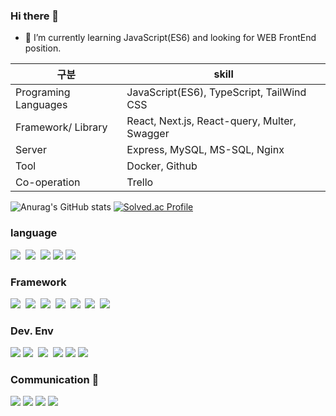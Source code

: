 ### Hi there 👋

<!--
**Ring-wdr/Ring-wdr** is a ✨ _special_ ✨ repository because its `README.md` (this file) appears on your GitHub profile.

Here are some ideas to get you started:

- 🔭 I’m currently working on ...
- 👯 I’m looking to collaborate on ...
- 🤔 I’m looking for help with ...
- 💬 Ask me about ...
- 📫 How to reach me: ...
- 😄 Pronouns: ...
- ⚡ Fun fact: ...
-->

- 🌱 I’m currently learning JavaScript(ES6) and looking for WEB FrontEnd position.

|구분|skill|
|---|---|
|Programing Languages|JavaScript(ES6), TypeScript, TailWind CSS|
|Framework/ Library|React, Next.js, React-query, Multer, Swagger|
|Server|Express, MySQL, MS-SQL, Nginx|
|Tool|Docker, Github|
|Co-operation|Trello|

![Anurag's GitHub stats](https://github-readme-stats.vercel.app/api?username=Ring-wdr&show_icons=true&theme=solarized-light)
[![Solved.ac Profile](http://mazassumnida.wtf/api/v2/generate_badge?boj=enne123)](https://solved.ac/enne123/)


<h3> language </h3>
<div>
  <img src="https://img.shields.io/badge/TypeScript-3178C6?style=flat-square&logo=TypeScript&logoColor=white"/></a>&nbsp; 
  <img src="https://img.shields.io/badge/JavaScript-F7DF1E?style=flat-square&logo=JavaScript&logoColor=white"/></a>&nbsp; 
  <img src="https://img.shields.io/badge/CSS-1572B6?style=flat-square&logo=CSS3&logoColor=white">
  <img src="https://img.shields.io/badge/Tailwind CSS-06B6D4?style=flat-square&logo=Tailwind CSS&logoColor=white">
  <img src="https://img.shields.io/badge/MySQL-4479A1?style=flat-square&logo=MySQL&logoColor=white"/></a>&nbsp;
</div>

<h3> Framework </h3>
  <div>
    <img src="https://img.shields.io/badge/React-61DAFB?style=flat-square&logo=React&logoColor=white"/></a>&nbsp;
    <img src="https://img.shields.io/badge/Next-000000?style=flat-square&logo=Next.js&logoColor=white"/></a>&nbsp;
    <img src="https://img.shields.io/badge/React Query-FF4154?style=flat-square&logo=React Query&logoColor=white"/></a>&nbsp;
    <img src="https://img.shields.io/badge/React Router-CA4245?style=flat-square&logo=React Router&logoColor=white"/></a>&nbsp;
    <img src="https://img.shields.io/badge/Node.js-339933?style=flat-square&logo=Node.js&logoColor=white"/></a>&nbsp;
    <img src="https://img.shields.io/badge/Swagger-85EA2D?style=flat-square&logo=Swagger&logoColor=black"/></a>&nbsp;
    <img src="https://img.shields.io/badge/Express-000000?style=flat-square&logo=Express&logoColor=white"/></a>&nbsp;
  </div>

<h3> Dev. Env </h3>
<div>
    <img src="https://img.shields.io/badge/Visual Studio Code-007ACC?style=flat-square&logo=Visual Studio Code&logoColor=white">
    <img src="https://img.shields.io/badge/Eslint-4B32C3?style=flat-square&logo=Eslint&logoColor=white"/></a>&nbsp;
    <img src="https://img.shields.io/badge/Prettier-F7B93E?style=flat-square&logo=Prettier&logoColor=white"/></a>&nbsp;
    <img src="https://img.shields.io/badge/npm-CB3837?style=flat-square&logo=npm&logoColor=white">
    <img src="https://img.shields.io/badge/Yarn-2C8EBB?style=flat-square&logo=Yarn&logoColor=white">
    <img src="https://img.shields.io/badge/Vite-646CFF?style=flat-square&logo=Vite&logoColor=white"/></a>&nbsp;
</div>

 <h3>Communication 👯</h3>
  <div>
    <img src="https://img.shields.io/badge/Trello-0052CC?style=flat-square&logo=Trello&logoColor=white">
    <img src="https://img.shields.io/badge/Slack-4A154B?style=flat-square&logo=Slack&logoColor=white">
    <img src="https://img.shields.io/badge/Discord-5865F2?style=flat-square&logo=Discord&logoColor=white">
    <img src="https://img.shields.io/badge/Notion-000000?style=flat-square&logo=Notion&logoColor=white">
  </div>

